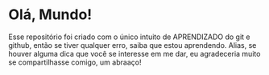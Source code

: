 # Olá, Mundo!
 Esse repositório foi criado com o único intuito de APRENDIZADO do git e github, então se tiver qualquer erro, saiba que estou aprendendo. Alias, se houver alguma dica que você se interesse em me dar, eu agradeceria muito se compartilhasse comigo, um abraaço!